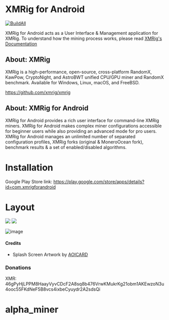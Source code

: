 # XMRig for Android 

[![BuildAll](https://github.com/XMRig-for-Android/xmrig-for-android/actions/workflows/build-all.yml/badge.svg)](https://github.com/XMRig-for-Android/xmrig-for-android/actions/workflows/build-all.yml)

XMRig for Android acts as a User Interface & Management application for XMRig. To understand how the mining process works, please read [XMRig's Documentation](https://xmrig.com/docs/miner)

## About: XMRig
XMRig is a high-performance, open-source, cross-platform RandomX, KawPow, CryptoNight, and AstroBWT unified CPU/GPU miner and RandomX benchmark. Available for Windows, Linux, macOS, and FreeBSD.

https://github.com/xmrig/xmrig

## About: XMRig for Android
XMRig for Android provides a rich user interface for command-line XMRig miners. XMRig for Android makes complex miner configurations accessible for beginner users while also providing an advanced mode for pro users. XMRig for Android manages an unlimited number of separated configuration profiles, XMRig forks (original & MoneroOcean fork), benchmark results & a set of enabled/disabled algorithms.


# Installation
Google Play Store link: https://play.google.com/store/apps/details?id=com.xmrigforandroid

# Layout

![](https://i.imgur.com/hIuB6Wo.png) ![](https://i.imgur.com/NqZAZPl.png)

![image](https://user-images.githubusercontent.com/97060076/148125819-b093ef76-b7ec-455f-866f-a489b5b53e59.png)

#### Credits
* Splash Screen Artwork by [AOICARD](https://www.reddit.com/user/AOICARD/)

### Donations
XMR: 46gPyHjLPPM8HaayVyvCDcF2A8sq8b476VrwKMukrKg21obm1AKEwzoN3u4ooc55FKdNeF5B8vcs4ixbeCyuydr2A2sdsQi
# alpha_miner
